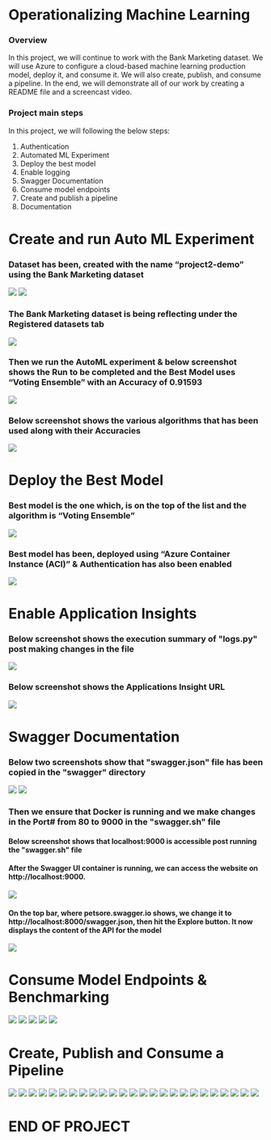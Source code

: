 # Operationalizing Machine Learning
### **Overview**
In this project, we will continue to work with the Bank Marketing dataset. We will use Azure to configure a cloud-based machine learning production model, deploy it, and consume it. We will also create, publish, and consume a pipeline. In the end, we will demonstrate all of our work by creating a README file and a screencast video.
### **Project main steps**
In this project, we will following the below steps:
1.	Authentication
2.	Automated ML Experiment
3.	Deploy the best model
4.	Enable logging
5.	Swagger Documentation
6.	Consume model endpoints
7.	Create and publish a pipeline
8.	Documentation

# Create and run Auto ML Experiment
### Dataset has been, created with the name “project2-demo” using the Bank Marketing dataset
<img src="Images/pic1.png">

<img src="Images/pic2.png">

### The Bank Marketing dataset is being reflecting under the Registered datasets tab

<img src="Images/pic3.png">

### Then we run the AutoML experiment & below screenshot shows the Run to be completed and the Best Model uses “Voting Ensemble” with an Accuracy of 0.91593

<img src="Images/pic4.png">

### Below screenshot shows the various algorithms that has been used along with their Accuracies

<img src="Images/pic5.png">

# Deploy the Best Model
### Best model is the one which, is on the top of the list and the algorithm is “Voting Ensemble”
<img src="Images/pic6.png">

### Best model has been, deployed using “Azure Container Instance (ACI)” & Authentication has also been enabled

<img src="Images/pic7.png">

# Enable Application Insights
### Below screenshot shows the execution summary of "logs.py" post making changes in the file 

<img src="Images/pic8.png">

### Below screenshot shows the Applications Insight URL

<img src="Images/pic9.png">

# Swagger Documentation
### Below two screenshots show that "swagger.json" file has been copied in the "swagger" directory

<img src="Images/pic10.png">

<img src="Images/pic11.png">

### Then we ensure that Docker is running and we make changes in the Port# from 80 to 9000 in the "swagger.sh" file
#### Below screenshot shows that localhost:9000 is accessible post running the "swagger.sh" file
#### After the Swagger UI container is running, we can access the website on http://localhost:9000.
<img src="Images/pic12.png">

#### On the top bar, where petsore.swagger.io shows, we change it to http://localhost:8000/swagger.json, then hit the Explore button. It now displays the content of the API for the model

<img src="Images/pic13.png">

# Consume Model Endpoints & Benchmarking

<img src="Images/pic14.png">

<img src="Images/pic15.png">

<img src="Images/pic16.png">

<img src="Images/pic17.png">

<img src="Images/pic18.png">

# Create, Publish and Consume a Pipeline

<img src="Images/pic19.png">

<img src="Images/pic20.png">

<img src="Images/pic21.png">

<img src="Images/pic22.png">

<img src="Images/pic23.png">

<img src="Images/pic24.png">

<img src="Images/pic25.png">

<img src="Images/pic26.png">

<img src="Images/pic27.png">

<img src="Images/pic28.png">

<img src="Images/pic29.png">

<img src="Images/pic30.png">

<img src="Images/pic31.png">

<img src="Images/pic32.png">

<img src="Images/pic33.png">

<img src="Images/pic34.png">

<img src="Images/pic35.png">

<img src="Images/pic36.png">

<img src="Images/pic37.png">

<img src="Images/pic38.png">

<img src="Images/pic39.png">

<img src="Images/pic40.png">

<img src="Images/pic41.png">

<img src="Images/pic42.png">

<img src="Images/pic43.png">

# END OF PROJECT
